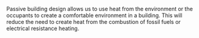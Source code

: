 Passive building design allows us to use heat from the environment or
the occupants to create a comfortable environment in a building.  This
will reduce the need to create heat from the combustion of fossil fuels
or electrical resistance heating.

